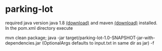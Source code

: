 # parking-lot

required java version java 1.8 [(download)](https://openjdk.java.net/install/)
and maven [(download)](https://maven.apache.org/install.html) installed.
In the pom.xml directory execute

mvn clean package;
java -jar target/parking-lot-1.0-SNAPSHOT-jar-with-dependencies.jar (OptionalArgs defaults to input.txt in same dir as jar) -f <input-file-path> 
